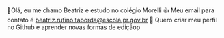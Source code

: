 👋Olá, eu me chamo Beatriz e estudo no colégio Morelli
👍 Meu email para contato é beatriz.rufino.taborda@escola.pr.gov.br
🌱 Quero criar meu perfil no Github e aprender novas formas de ediçãop

